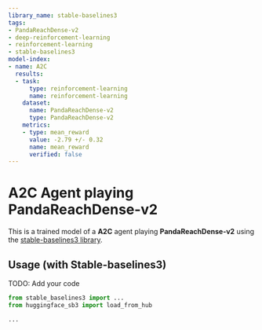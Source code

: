 ```yaml
---
library_name: stable-baselines3
tags:
- PandaReachDense-v2
- deep-reinforcement-learning
- reinforcement-learning
- stable-baselines3
model-index:
- name: A2C
  results:
  - task:
      type: reinforcement-learning
      name: reinforcement-learning
    dataset:
      name: PandaReachDense-v2
      type: PandaReachDense-v2
    metrics:
    - type: mean_reward
      value: -2.79 +/- 0.32
      name: mean_reward
      verified: false
---
```


# **A2C** Agent playing **PandaReachDense-v2**
This is a trained model of a **A2C** agent playing **PandaReachDense-v2**
using the [stable-baselines3 library](https://github.com/DLR-RM/stable-baselines3).

## Usage (with Stable-baselines3)
TODO: Add your code


```python
from stable_baselines3 import ...
from huggingface_sb3 import load_from_hub

...
```

